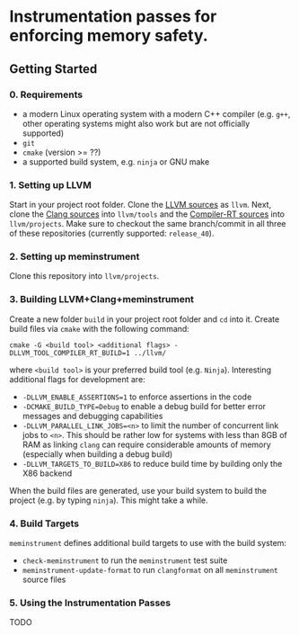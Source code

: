 # Instrumentation passes for enforcing memory safety.

## Getting Started

### 0. Requirements

  * a modern Linux operating system with a modern C++ compiler (e.g. `g++`, other operating systems might also work but are not officially supported)
  * `git`
  * `cmake` (version >= ??)
  * a supported build system, e.g. `ninja` or GNU make

### 1. Setting up LLVM

Start in your project root folder. Clone the [LLVM sources](https://github.com/llvm-mirror/llvm) as `llvm`. Next, clone the [Clang sources](https://github.com/llvm-mirror/clang) into `llvm/tools` and the [Compiler-RT sources](https://github.com/llvm-mirror/compiler-rt) into `llvm/projects`. Make sure to checkout the same branch/commit in all three of these repositories (currently supported: `release_40`).

### 2. Setting up meminstrument

Clone this repository into `llvm/projects`.

### 3. Building LLVM+Clang+meminstrument


Create a new folder `build` in your project root folder and `cd` into it. Create build files via `cmake` with the following command:

```
cmake -G <build tool> <additional flags> -DLLVM_TOOL_COMPILER_RT_BUILD=1 ../llvm/
```

where `<build tool>` is your preferred build tool (e.g. `Ninja`).
Interesting additional flags for development are:

  * `-DLLVM_ENABLE_ASSERTIONS=1` to enforce assertions in the code
  * `-DCMAKE_BUILD_TYPE=Debug` to enable a debug build for better error messages and debugging capabilities
  * `-DLLVM_PARALLEL_LINK_JOBS=<n>` to limit the number of concurrent link jobs to `<n>`. This should be rather low for systems with less than 8GB of RAM as linking `clang` can require considerable amounts of memory (especially when building a debug build)
  * `-DLLVM_TARGETS_TO_BUILD=X86` to reduce build time by building only the X86 backend

When the build files are generated, use your build system to build the project (e.g. by typing `ninja`). This might take a while.

### 4. Build Targets

`meminstrument` defines additional build targets to use with the build system:

  * `check-meminstrument` to run the `meminstrument` test suite
  * `meminstrument-update-format` to run `clangformat` on all `meminstrument` source files

### 5. Using the Instrumentation Passes

TODO
